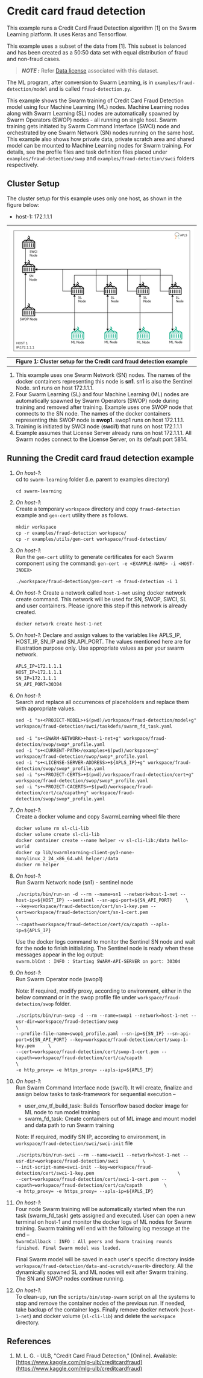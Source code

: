 Credit card fraud detection
===========================

This example runs a Credit Card Fraud Detection algorithm [1] on the Swarm Learning platform. It uses Keras and Tensorflow.

This example uses a subset of the data from [1]. This subset is balanced and has been created as a 50:50 data set with equal distribution of fraud and non-fraud cases.
>  **_NOTE :_** Refer [Data license](data-and-scratch/app-data/Data_license.md) associated with this dataset. 


The ML program, after conversion to Swarm Learning, is in `examples/fraud-detection/model` and is called `fraud-detection.py`.

This example shows the Swarm training of Credit Card Fraud Detection model using four Machine Learning (ML) nodes. Machine Learning nodes along with Swarm Learning (SL) nodes are automatically spawned by Swarm Operators (SWOP) nodes - all running on single host. Swarm training gets initiated by Swarm Command Interface (SWCI) node and orchestrated by one Swarm Network (SN) nodes running on the same host. This example also shows how private data, private scratch area and shared model can be mounted to Machine Learning nodes for Swarm training. For details, see the profile files and task definition files placed under `examples/fraud-detection/swop` and `examples/fraud-detection/swci` folders respectively.



## Cluster Setup

The cluster setup for this example uses only one host, as shown in the figure below:  
- host-1: 172.1.1.1  

|![fraud-detection-cluster-setup](../figs/fraud-detection-cluster-setup.png)|
|:--:|
|<b>Figure 1: Cluster setup for the Credit card fraud detection example</b>|

1. This example uses one Swarm Network (SN) nodes. The names of the docker containers representing this node is **sn1**. sn1 is also the Sentinel Node. sn1 runs on host 172.1.1.1.
2. Four Swarm Learning (SL) and four Machine Learning (ML) nodes are automatically spawned by Swarm Operators (SWOP) node during training and removed after training. Example uses one SWOP node that connects to the SN node. The names of the docker containers representing this SWOP node is **swop1**. swop1 runs on host 172.1.1.1. 
3. Training is initiated by SWCI node (**swci1**) that runs on host 172.1.1.1
4. Example assumes that License Server already runs on host 172.1.1.1. All Swarm nodes connect to the License Server, on its default port 5814.



## Running the Credit card fraud detection example

1. *On host-1*:  
   cd to `swarm-learning` folder (i.e. parent to examples directory)
   ```
   cd swarm-learning
   ```

2. *On host-1*:  
   Create a temporary `workspace` directory and copy `fraud-detection` example and `gen-cert` utility there as follows.
   ```
   mkdir workspace
   cp -r examples/fraud-detection workspace/
   cp -r examples/utils/gen-cert workspace/fraud-detection/
   ```

3. *On host-1*:  
   Run the `gen-cert` utility to generate certificates for each Swarm component using the command: `gen-cert -e <EXAMPLE-NAME> -i <HOST-INDEX>`  
   ```
   ./workspace/fraud-detection/gen-cert -e fraud-detection -i 1
   ```  
   
4. *On host-1*:
   Create a network called `host-1-net` using docker network create command. This network will be used for SN, SWOP, SWCI, SL and user containers. Please ignore this step if this network is already created.
   ```
   docker network create host-1-net
   ```
   
5. *On host-1*:
   Declare and assign values to the variables like APLS_IP, HOST_IP, SN_IP and SN_API_PORT. The values mentioned here are for illustration purpose only. Use appropriate values as per your swarm network.
   ```
   APLS_IP=172.1.1.1
   HOST_IP=172.1.1.1
   SN_IP=172.1.1.1
   SN_API_PORT=30304
   ```

6. *On host-1*:  
   Search and replace all occurrences of placeholders and replace them with appropriate values.  
   ```
   sed -i "s+<PROJECT-MODEL>+$(pwd)/workspace/fraud-detection/model+g" workspace/fraud-detection/swci/taskdefs/swarm_fd_task.yaml
   
   sed -i "s+<SWARM-NETWORK>+host-1-net+g" workspace/fraud-detection/swop/swop*_profile.yaml
   sed -i "s+<CURRENT-PATH>/examples+$(pwd)/workspace+g" workspace/fraud-detection/swop/swop*_profile.yaml
   sed -i "s+<LICENSE-SERVER-ADDRESS>+${APLS_IP}+g" workspace/fraud-detection/swop/swop*_profile.yaml
   sed -i "s+<PROJECT-CERTS>+$(pwd)/workspace/fraud-detection/cert+g" workspace/fraud-detection/swop/swop*_profile.yaml
   sed -i "s+<PROJECT-CACERTS>+$(pwd)/workspace/fraud-detection/cert/ca/capath+g" workspace/fraud-detection/swop/swop*_profile.yaml
   ```

7. *On host-1*:  
   Create a docker volume and copy SwarmLearning wheel file there
   ```
   docker volume rm sl-cli-lib
   docker volume create sl-cli-lib
   docker container create --name helper -v sl-cli-lib:/data hello-world
   docker cp lib/swarmlearning-client-py3-none-manylinux_2_24_x86_64.whl helper:/data
   docker rm helper
   ```

8. *On host-1*:  
   Run Swarm Network node (sn1) - sentinel node
   ```
   ./scripts/bin/run-sn -d --rm --name=sn1 --network=host-1-net --host-ip=${HOST_IP} --sentinel --sn-api-port=${SN_API_PORT}     \
   --key=workspace/fraud-detection/cert/sn-1-key.pem --cert=workspace/fraud-detection/cert/sn-1-cert.pem                         \
   --capath=workspace/fraud-detection/cert/ca/capath --apls-ip=${APLS_IP}
   ```
   Use the docker logs command to monitor the Sentinel SN node and wait for the node to finish initializing. The Sentinel node is ready when these messages appear in the log output:  
   `swarm.blCnt : INFO : Starting SWARM-API-SERVER on port: 30304`

9. *On host-1*:  
   Run Swarm Operator node (swop1)  

   Note: If required, modify proxy, according to environment, either in the below command or in the swop profile file under `workspace/fraud-detection/swop` folder.  
   ```
   ./scripts/bin/run-swop -d --rm --name=swop1 --network=host-1-net --usr-dir=workspace/fraud-detection/swop                                    \
   --profile-file-name=swop1_profile.yaml --sn-ip=${SN_IP} --sn-api-port=${SN_API_PORT} --key=workspace/fraud-detection/cert/swop-1-key.pem     \
   --cert=workspace/fraud-detection/cert/swop-1-cert.pem --capath=workspace/fraud-detection/cert/ca/capath                                      \
   -e http_proxy= -e https_proxy= --apls-ip=${APLS_IP}
   ```

10. *On host-1*:  
    Run Swarm Command Interface node (swci1). It will create, finalize and assign below tasks to task-framework for sequential execution –  
    - user_env_tf_build_task: Builds Tensorflow based docker image for ML node to run model training  
    - swarm_fd_task: Create containers out of ML image and mount model and data path to run Swarm training  

    Note: If required, modify SN IP, according to environment, in `workspace/fraud-detection/swci/swci-init` file  
    ```    
    ./scripts/bin/run-swci --rm --name=swci1 --network=host-1-net --usr-dir=workspace/fraud-detection/swci         \
    --init-script-name=swci-init --key=workspace/fraud-detection/cert/swci-1-key.pem                               \
    --cert=workspace/fraud-detection/cert/swci-1-cert.pem --capath=workspace/fraud-detection/cert/ca/capath        \
    -e http_proxy= -e https_proxy= --apls-ip=${APLS_IP}
    ```

11. *On host-1*:  
    Four node Swarm training will be automatically started when the run task (swarm_fd_task) gets assigned and executed. User can open a new terminal on host-1 and monitor the docker logs of ML nodes for Swarm training. Swarm training will end with the following log message at the end –  
    `SwarmCallback : INFO : All peers and Swarm training rounds finished. Final Swarm model was loaded.`  
    
    Final Swarm model will be saved in each user's specific directory inside `workspace/fraud-detection/data-and-scratch/<userN>` directory. All the dynamically spawned SL and ML nodes will exit after Swarm training. The SN and SWOP nodes continue running.

12. *On host-1*:  
    To clean-up, run the `scripts/bin/stop-swarm` script on all the systems to stop and remove the container nodes of the previous run. If needed, take backup of the container logs. Finally remove docker network (`host-1-net`) and docker volume (`sl-cli-lib`) and delete the `workspace` directory.
    


## References
1. M. L. G. - ULB, "Credit Card Fraud Detection," [Online]. Available: [https://www.kaggle.com/mlg-ulb/creditcardfraud](https://www.kaggle.com/mlg-ulb/creditcardfraud)
